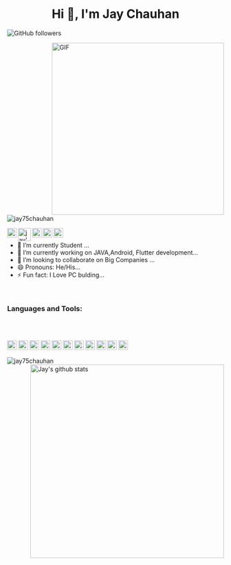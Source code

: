 <h1 align="center">Hi 👋, I'm Jay Chauhan</h1>


![GitHub followers](https://img.shields.io/github/followers/jay75chauhan?logo=GitHub&style=for-the-badge)

 <img align="right" alt="GIF" width="400px" hight="200px" src="https://media.giphy.com/media/L1R1tvI9svkIWwpVYr/giphy.gif" />
 
<p align="left"> <img src="https://komarev.com/ghpvc/?username=jay75chauhan&label=Views&color=blue&style=plastic" alt="jay75chauhan" /> </p>


<a href="https://www.linkedin.com/in/jay-chauhan-8a1397170/"/>
  <img align="left" alt="jay's Linkdein" width="22px" src="https://www.vectorlogo.zone/logos/linkedin/linkedin-tile.svg" />
</a>
<a href="https://github.com/jay75chauhan"/>
  <img align="left" alt="jay's Github" width="30px" src="https://www.vectorlogo.zone/logos/github/github-tile.svg" />
</a>
<a href="https://twitter.com/jay75chauhan">
  <img align="left" alt="jay's Twitter" width="22px" src="https://www.vectorlogo.zone/logos/twitter/twitter-tile.svg" />
</a>

<a href="https://www.instagram.com/jay_chauhan_75"/>
  <img align="left" alt="jay's Instagram" width="22px" src="https://www.vectorlogo.zone/logos/instagram/instagram-icon.svg" />
</a>
<a href="https://www.youtube.com/channel/UC79Bge1oNeDpDzMc15k7Cjg"/>
  <img align="left" alt="jay's Youtube" width="22px" src="https://www.vectorlogo.zone/logos/youtube/youtube-icon.svg" />
</a>

<br/>

 



- 🔭 I’m currently Student ...
- 🌱 I’m currently working on JAVA,Android, Flutter development...
- 👯 I’m looking to collaborate on Big Companies ...
- 😄 Pronouns: He/His...
- ⚡ Fun fact: I Love PC bulding...
<br/>
 
### Languages and Tools:
<br/>
<br/>
<p align="left">
 <img src="https://www.vectorlogo.zone/logos/java/java-icon.svg" alt="java" width="22" height="22"/>  
 <img src="https://www.vectorlogo.zone/logos/python/python-icon.svg" alt="py" width="22" height="22"/>  
 <img src="https://www.vectorlogo.zone/logos/android/android-icon.svg" alt="android" width="22" height="22"/> 
 <img src="https://www.vectorlogo.zone/logos/flutterio/flutterio-icon.svg" alt="android" width="22" height="22"/> 
 <img src="https://www.vectorlogo.zone/logos/kotlinlang/kotlinlang-icon.svg" alt="kotlin" width="22" height="22"/>  
 <img src="https://www.vectorlogo.zone/logos/dartlang/dartlang-icon.svg" alt="dart" width="22" height="22"/>
 <img src="https://www.vectorlogo.zone/logos/firebase/firebase-icon.svg" alt="firebase" width="22" height="22"/>  
 <img src="https://www.vectorlogo.zone/logos/git-scm/git-scm-icon.svg" alt="git" width="22" height="22"/>
 <img src="https://www.vectorlogo.zone/logos/google_cloud/google_cloud-icon.svg" alt="gcloud" width="22" height="22"/>  
 <img src="https://www.vectorlogo.zone/logos/linux/linux-icon.svg" alt="linux" width="22" height="22"/>  
  <img src="https://www.vectorlogo.zone/logos/cloudflare/cloudflare-icon.svg" alt="cloud" width="22" height="22"/>  
 <br/>
<p><img align="left" src="https://github-readme-stats.vercel.app/api/top-langs/?username=jay75chauhan&layout=compact&hide=html" alt="jay75chauhan" /></p>



<a href="https://github.com/jay75chauhan">
 <img align="right" width="450px" src="https://github-readme-stats.vercel.app/api?username=jay75chauhan&show_icons=true&theme=light&line_height=27" alt="Jay's github stats"/>
</a>

